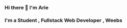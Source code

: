 ### Hi there 👋 I'm Arie
<h3>I'm a Student , Fullstack Web Developer , Weebs</h3>
<!--
**Arie75/Arie75** is a ✨ _special_ ✨ repository because its `README.md` (this file) appears on your GitHub profile.
Here are some ideas to get you started:

- 🔭 I’m currently working on ...
- 🌱 I’m currently learning ...
- 👯 I’m looking to collaborate on ...
- 🤔 I’m looking for help with ...
- 💬 Ask me about ...
- 📫 How to reach me: ...
- 😄 Pronouns: ...
- ⚡ Fun fact: ...
-->
I'm a Student , Fullstack Web Developer , Weebs
<img src="https://github-readme-stats.vercel.app/api?username=arie75">
